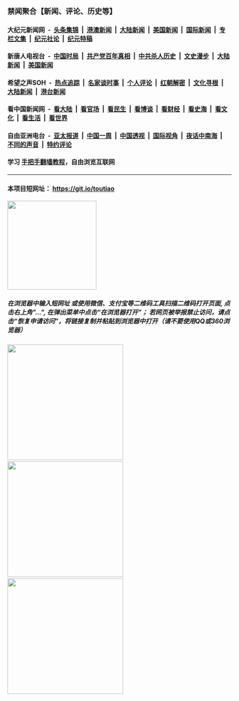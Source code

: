 ### 禁闻聚合【新闻、评论、历史等】

#### 大纪元新闻网 &nbsp;-&nbsp; [头条集锦](indexes/E头条集锦.md?t=02120933) &nbsp;|&nbsp; [港澳新闻](indexes/E港澳新闻.md?t=02120933)  &nbsp;|&nbsp; [大陆新闻](indexes/E大陆新闻.md?t=02120933) &nbsp;|&nbsp; [美国新闻](indexes/E美国新闻.md?t=02120933) &nbsp;|&nbsp; [国际新闻](indexes/E国际新闻.md?t=02120933) &nbsp;|&nbsp; [专栏文集](indexes/E专栏文集.md?t=02120933) &nbsp;|&nbsp; [纪元社论](indexes/E纪元社论.md?t=02120933) &nbsp;|&nbsp; [纪元特稿](indexes/E纪元特稿.md?t=02120933) 

#### 新唐人电视台 &nbsp;-&nbsp; [中国时局](indexes/N中国时局.md?t=02120933) &nbsp;|&nbsp; [共产党百年真相](indexes/N共产党百年真相.md?t=02120933) &nbsp;|&nbsp; [中共杀人历史](indexes/N中共杀人历史.md?t=02120933) &nbsp;|&nbsp; [文史漫步](indexes/N文史漫步.md?t=02120933) &nbsp;|&nbsp; [大陆新闻](indexes/N大陆新闻.md?t=02120933) &nbsp;|&nbsp; [美国新闻](indexes/N美国新闻.md?t=02120933)

#### 希望之声SOH &nbsp;-&nbsp; [热点追踪](indexes/H热点追踪.md?t=02120933) &nbsp;|&nbsp; [名家谈时事](indexes/H名家谈时事.md?t=02120933) &nbsp;|&nbsp; [个人评论](indexes/H个人评论.md?t=02120933)  &nbsp;|&nbsp; [红朝解密](indexes/H红朝解密.md?t=02120933) &nbsp;|&nbsp; [文化寻根](indexes/H文化寻根.md?t=02120933) &nbsp;|&nbsp; [大陆新闻](indexes/H大陆新闻.md?t=02120933) &nbsp;|&nbsp; [港台新闻](indexes/H港台新闻.md?t=02120933)

#### 看中国新闻网 &nbsp;-&nbsp; [看大陆](indexes/S看大陆.md?t=02120933) &nbsp;|&nbsp; [看官场](indexes/S看官场.md?t=02120933) &nbsp;|&nbsp; [看民生](indexes/S看民生.md?t=02120933)  &nbsp;|&nbsp; [看博谈](indexes/S看博谈.md?t=02120933) &nbsp;|&nbsp; [看财经](indexes/S看财经.md?t=02120933) &nbsp;|&nbsp; [看史海](indexes/S看史海.md?t=02120933) &nbsp;|&nbsp; [看文化](indexes/S看文化.md?t=02120933) &nbsp;|&nbsp; [看生活](indexes/S看生活.md?t=02120933) &nbsp;|&nbsp; [看世界](indexes/S看世界.md?t=02120933)

#### 自由亚洲电台 &nbsp;-&nbsp; [亚太报道](indexes/R亚太报道.md?t=02120933) &nbsp;|&nbsp; [中国一周](indexes/R中国一周.md?t=02120933) &nbsp;|&nbsp; [中国透视](indexes/R中国透视.md?t=02120933)  &nbsp;|&nbsp; [国际视角](indexes/R国际视角.md?t=02120933) &nbsp;|&nbsp; [夜话中南海](indexes/R夜话中南海.md?t=02120933) &nbsp;|&nbsp; [不同的声音](indexes/R不同的声音.md?t=02120933) &nbsp;|&nbsp; [特约评论](indexes/R特约评论.md?t=02120933)

#### 学习 [手把手翻墙教程](https://github.com/gfw-breaker/guides/wiki)，自由浏览互联网

----

#### 本项目短网址： https://git.io/toutiao
<img src="https://raw.githubusercontent.com/gfw-breaker/banned-news/master/scripts/img/qr.png" width="200px"/>  

##### 在浏览器中输入短网址 或使用微信、支付宝等二维码工具扫描二维码打开页面, 点击右上角"...", 在弹出菜单中点击“在浏览器打开”； 若网页被举报禁止访问，请点击“恢复申请访问”，将链接复制并粘贴到浏览器中打开（请不要使用QQ或360浏览器）

<img src="https://raw.githubusercontent.com/gfw-breaker/banned-news/master/scripts/img/1.png" width="260px"/> &nbsp; <img src="https://raw.githubusercontent.com/gfw-breaker/banned-news/master/scripts/img/2.png" width="260px"/> &nbsp; <img src="https://raw.githubusercontent.com/gfw-breaker/banned-news/master/scripts/img/3.png" width="260px"/>
